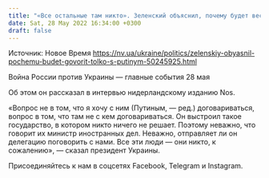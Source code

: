 ```yaml
---
title: "«Все остальные там никто». Зеленский объяснил, почему будет вести переговоры только с Путиным"
date: Sat, 28 May 2022 16:34:00 +0300
draft: false
---
```

Источник: Новое Время https://nv.ua/ukraine/politics/zelenskiy-obyasnil-pochemu-budet-govorit-tolko-s-putinym-50245925.html


Война России против Украины — главные события 28 мая

Об этом он рассказал в интервью нидерландскому изданию Nos.

 «Вопрос не в том, что я хочу с ним (Путиным, — ред.) договариваться, вопрос в том, что там не с кем договариваться. Он выстроил такое государство, в котором никто ничего не решает. Поэтому неважно, что говорит их министр иностранных дел. Неважно, отправляет ли он делегацию поговорить с нами. Все эти люди — они никто, к сожалению», — сказал президент Украины.

Присоединяйтесь к нам в соцсетях Facebook, Telegram и Instagram.
